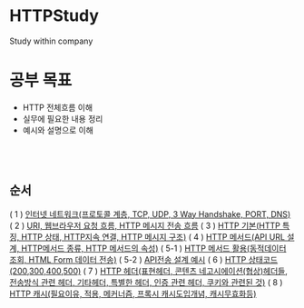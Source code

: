 # HTTPStudy
Study within company

# 공부 목표

- HTTP 전체흐름 이해
- 실무에 필요한 내용 정리
- 예시와 설명으로 이해
  <br/><br/><br/><br/>

## 순서

( 1 ) [인터넷 네트워크(프로토콜 계층, TCP, UDP, 3 Way Handshake, PORT, DNS)](https://github.com/KimYongJ/HTTPStudy/blob/main/yongju/chapter_1.md)
( 2 ) [URI, 웹브라우저 요청 흐름, HTTP 메시지 전송 흐름](https://github.com/KimYongJ/HTTPStudy/blob/main/yongju/chapter_2.md)
( 3 ) [HTTP 기본(HTTP 특징, HTTP 상태, HTTP지속 연결, HTTP 메시지 구조)](https://github.com/KimYongJ/HTTPStudy/blob/main/yongju/chapter_3.md)
( 4 ) [HTTP 메서드(API URL 설계, HTTP메서드 종류, HTTP 메서드의 속성)](https://github.com/KimYongJ/HTTPStudy/blob/main/yongju/chapter_4.md)
( 5-1 ) [HTTP 메서드 활용(동적데이터 조회, HTML Form 데이터 전송)](https://github.com/KimYongJ/HTTPStudy/blob/main/yongju/chapter_5-1.md)
( 5-2 ) [API전송 설계 예시](https://github.com/KimYongJ/HTTPStudy/blob/main/yongju/chapter_5-2%20API.md)
( 6 ) [HTTP 상태코드(200,300,400,500)](https://github.com/KimYongJ/HTTPStudy/blob/main/yongju/chapter_6.md)
( 7 ) [HTTP 헤더(표현헤더, 콘텐츠 네고시에이션(협상)헤더들, 전송방식 관련 헤더, 기타헤더, 특별한 헤더, 인증 관련 헤더, 쿠키와 관련된 것)](https://github.com/KimYongJ/HTTPStudy/blob/main/yongju/chapter_7.md)
( 8 ) [HTTP 캐시(필요이유, 적용, 메커너즘, 프록시 캐시도입개념, 캐시무효화등)](https://github.com/KimYongJ/HTTPStudy/blob/main/yongju/chapter_8.md)
   <br/><br/><br/><br/>
